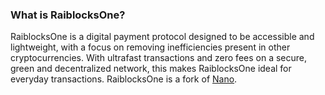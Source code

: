 ### What is RaiblocksOne?

RaiblocksOne is a digital payment protocol designed to be accessible and lightweight, with a focus on removing inefficiencies present in other cryptocurrencies. With ultrafast transactions and zero fees on a secure, green and decentralized network, this makes RaiblocksOne ideal for everyday transactions.
RaiblocksOne is a fork of [Nano](https://nano.org).